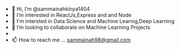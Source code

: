 - 👋 Hi, I’m @sammainahkinya1404
- 👀 I’m interested in ReactJs,Express and and Node
- 🌱 I'm intersted in  Data Science and Machine Learnig,Deep Learning
- 💞️ I’m looking to collaborate on  Machine Learning Projects
-
- 📫 How to reach me ...
  sammainah98@gmail.com

<!---
sammainahkinya1404/sammainahkinya1404 is a ✨ special ✨ repository because its `README.md` (this file) appears on your GitHub profile.
You can click the Preview link to take a look at your changes.
--->
